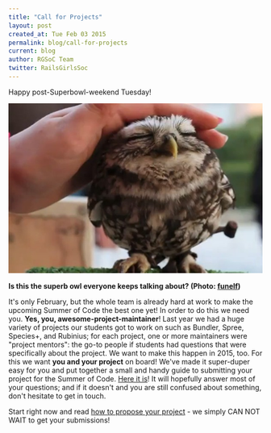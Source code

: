 ```yaml
---
title: "Call for Projects"
layout: post
created_at: Tue Feb 03 2015
permalink: blog/call-for-projects
current: blog
author: RGSoC Team
twitter: RailsGirlsSoc
---
```


Happy post-Superbowl-weekend Tuesday!

<img src="/img/blog/2015/call-for-projects-superb-owl.jpg" width="600">

**Is this the superb owl everyone keeps talking about? (Photo: [funelf](http://www.funelf.net/a-cute-owl/))**

It's only February, but the whole team is already hard at work to make the upcoming Summer of Code the best one yet! In order to do this we need you. <strong>Yes, you, awesome-project-maintainer</strong>! Last year we had a huge variety of projects our students got to work on such as Bundler, Spree, Species+, and Rubinius; for each project, one or more maintainers were "project mentors": the go-to people if students had questions that were specifically about the project. We want to make this happen in 2015, too. For this we want <strong>you and your project</strong> on board!
We've made it super-duper easy for you and put together a small and handy guide to submitting your project for the Summer of Code. [Here it is](http://railsgirlssummerofcode.org/guide/projects/)! It will hopefully answer most of your questions; and if it doesn't and you are still confused about something, don't hesitate to get in touch.


Start right now and read [how to propose your project](http://railsgirlssummerofcode.org/guide/projects) - we simply CAN NOT WAIT to get your submissions!

